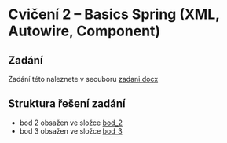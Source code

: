 # Cvičení 2 – Basics Spring (XML, Autowire, Component)

## Zadání

Zadání této naleznete v seouboru [zadani.docx](/zadani.docx)

## Struktura řešení zadání

* bod 2 obsažen ve složce [bod_2](/task3_spring_uvod_autowire/bod_2/)
* bod 3 obsažen ve složce [bod_3](/task3_spring_uvod_autowire/bod_3/)